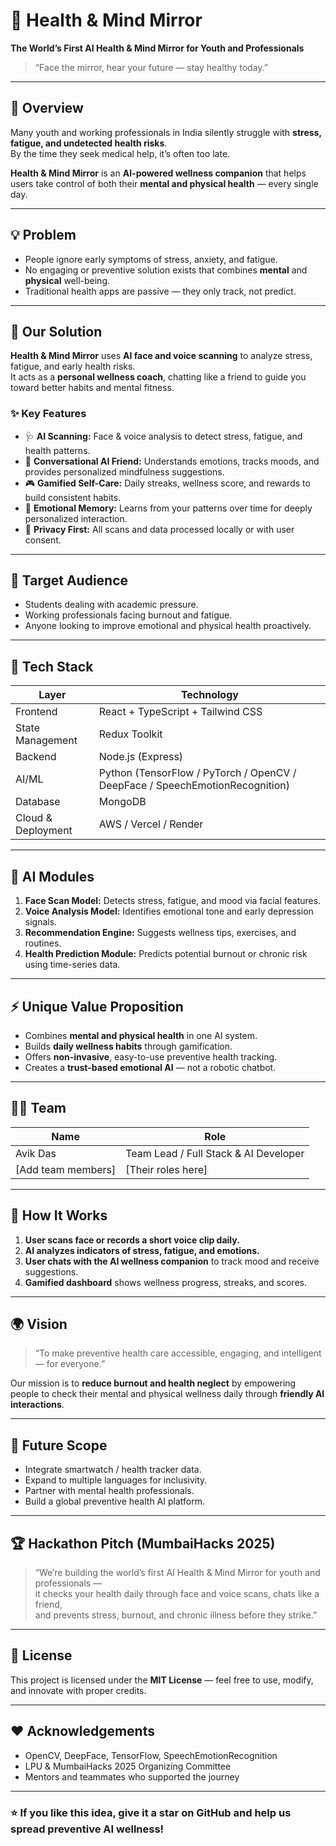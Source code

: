 # 🧠 Health & Mind Mirror

**The World’s First AI Health & Mind Mirror for Youth and Professionals**

> “Face the mirror, hear your future — stay healthy today.”

---

## 🚀 Overview

Many youth and working professionals in India silently struggle with **stress, fatigue, and undetected health risks**.  
By the time they seek medical help, it’s often too late.

**Health & Mind Mirror** is an **AI-powered wellness companion** that helps users take control of both their **mental and physical health** — every single day.

---

## 💡 Problem

- People ignore early symptoms of stress, anxiety, and fatigue.  
- No engaging or preventive solution exists that combines **mental** and **physical** well-being.  
- Traditional health apps are passive — they only track, not predict.  

---

## 🤖 Our Solution

**Health & Mind Mirror** uses **AI face and voice scanning** to analyze stress, fatigue, and early health risks.  
It acts as a **personal wellness coach**, chatting like a friend to guide you toward better habits and mental fitness.

### ✨ Key Features

- 🩺 **AI Scanning:** Face & voice analysis to detect stress, fatigue, and health patterns.  
- 💬 **Conversational AI Friend:** Understands emotions, tracks moods, and provides personalized mindfulness suggestions.  
- 🎮 **Gamified Self-Care:** Daily streaks, wellness score, and rewards to build consistent habits.  
- 🧩 **Emotional Memory:** Learns from your patterns over time for deeply personalized interaction.  
- 🔐 **Privacy First:** All scans and data processed locally or with user consent.  

---

## 🎯 Target Audience

- Students dealing with academic pressure.  
- Working professionals facing burnout and fatigue.  
- Anyone looking to improve emotional and physical health proactively.  

---

## 🧬 Tech Stack

| Layer | Technology |
|-------|-------------|
| Frontend | React + TypeScript + Tailwind CSS |
| State Management | Redux Toolkit |
| Backend | Node.js (Express) |
| AI/ML | Python (TensorFlow / PyTorch / OpenCV / DeepFace / SpeechEmotionRecognition) |
| Database | MongoDB |
| Cloud & Deployment | AWS / Vercel / Render |

---

## 🧠 AI Modules

1. **Face Scan Model:** Detects stress, fatigue, and mood via facial features.  
2. **Voice Analysis Model:** Identifies emotional tone and early depression signals.  
3. **Recommendation Engine:** Suggests wellness tips, exercises, and routines.  
4. **Health Prediction Module:** Predicts potential burnout or chronic risk using time-series data.  

---

## ⚡ Unique Value Proposition

- Combines **mental and physical health** in one AI system.  
- Builds **daily wellness habits** through gamification.  
- Offers **non-invasive**, easy-to-use preventive health tracking.  
- Creates a **trust-based emotional AI** — not a robotic chatbot.  

---

## 🧑‍💻 Team

| Name | Role |
|------|------|
| Avik Das | Team Lead / Full Stack & AI Developer |
| [Add team members] | [Their roles here] |

---

## 🧩 How It Works

1. **User scans face or records a short voice clip daily.**  
2. **AI analyzes indicators of stress, fatigue, and emotions.**  
3. **User chats with the AI wellness companion** to track mood and receive suggestions.  
4. **Gamified dashboard** shows wellness progress, streaks, and scores.  

---

## 🌍 Vision

> “To make preventive health care accessible, engaging, and intelligent — for everyone.”

Our mission is to **reduce burnout and health neglect** by empowering people to check their mental and physical wellness daily through **friendly AI interactions**.

---

## 🧩 Future Scope

- Integrate smartwatch / health tracker data.  
- Expand to multiple languages for inclusivity.  
- Partner with mental health professionals.  
- Build a global preventive health AI platform.  

---

## 🏆 Hackathon Pitch (MumbaiHacks 2025)

> “We’re building the world’s first AI Health & Mind Mirror for youth and professionals —  
> it checks your health daily through face and voice scans, chats like a friend,  
> and prevents stress, burnout, and chronic illness before they strike.”

---

## 📜 License

This project is licensed under the **MIT License** — feel free to use, modify, and innovate with proper credits.

---

## ❤️ Acknowledgements

- OpenCV, DeepFace, TensorFlow, SpeechEmotionRecognition  
- LPU & MumbaiHacks 2025 Organizing Committee  
- Mentors and teammates who supported the journey  

---

### ⭐ If you like this idea, give it a star on GitHub and help us spread preventive AI wellness!

